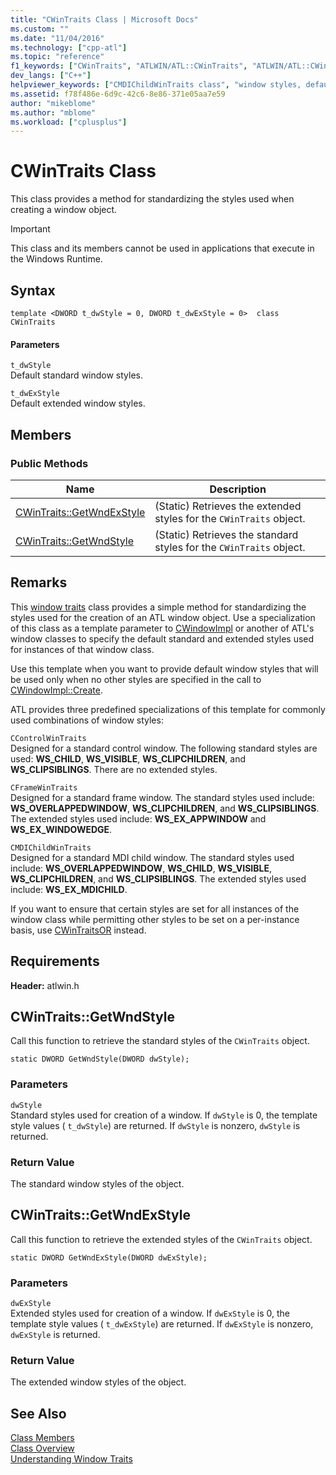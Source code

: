 ```yaml
---
title: "CWinTraits Class | Microsoft Docs"
ms.custom: ""
ms.date: "11/04/2016"
ms.technology: ["cpp-atl"]
ms.topic: "reference"
f1_keywords: ["CWinTraits", "ATLWIN/ATL::CWinTraits", "ATLWIN/ATL::CWinTraits::GetWndExStyle", "ATLWIN/ATL::CWinTraits::GetWndStyle"]
dev_langs: ["C++"]
helpviewer_keywords: ["CMDIChildWinTraits class", "window styles, default values for ATL", "CWinTraits class", "CFrameWinTraits class", "CControlWinTraits class"]
ms.assetid: f78f486e-6d9c-42c6-8e86-371e05aa7e59
author: "mikeblome"
ms.author: "mblome"
ms.workload: ["cplusplus"]
---
```

# CWinTraits Class
This class provides a method for standardizing the styles used when creating a window object.  
  
> [!IMPORTANT]
>  This class and its members cannot be used in applications that execute in the Windows Runtime.  
  
## Syntax  
  
```
template <DWORD t_dwStyle = 0, DWORD t_dwExStyle = 0>  class CWinTraits
```  
  
#### Parameters  
 `t_dwStyle`  
 Default standard window styles.  
  
 `t_dwExStyle`  
 Default extended window styles.  
  
## Members  
  
### Public Methods  
  
|Name|Description|  
|----------|-----------------|  
|[CWinTraits::GetWndExStyle](#getwndexstyle)|(Static) Retrieves the extended styles for the `CWinTraits` object.|  
|[CWinTraits::GetWndStyle](#getwndstyle)|(Static) Retrieves the standard styles for the `CWinTraits` object.|  
  
## Remarks  
 This [window traits](../../atl/understanding-window-traits.md) class provides a simple method for standardizing the styles used for the creation of an ATL window object. Use a specialization of this class as a template parameter to [CWindowImpl](../../atl/reference/cwindowimpl-class.md) or another of ATL's window classes to specify the default standard and extended styles used for instances of that window class.  
  
 Use this template when you want to provide default window styles that will be used only when no other styles are specified in the call to [CWindowImpl::Create](../../atl/reference/cwindowimpl-class.md#create).  
  
 ATL provides three predefined specializations of this template for commonly used combinations of window styles:  
  
 `CControlWinTraits`  
 Designed for a standard control window. The following standard styles are used: **WS_CHILD**, **WS_VISIBLE**, **WS_CLIPCHILDREN**, and **WS_CLIPSIBLINGS**. There are no extended styles.  
  
 `CFrameWinTraits`  
 Designed for a standard frame window. The standard styles used include: **WS_OVERLAPPEDWINDOW**, **WS_CLIPCHILDREN**, and **WS_CLIPSIBLINGS**. The extended styles used include: **WS_EX_APPWINDOW** and **WS_EX_WINDOWEDGE**.  
  
 `CMDIChildWinTraits`  
 Designed for a standard MDI child window. The standard styles used include: **WS_OVERLAPPEDWINDOW**, **WS_CHILD**, **WS_VISIBLE**, **WS_CLIPCHILDREN**, and **WS_CLIPSIBLINGS**. The extended styles used include: **WS_EX_MDICHILD**.  
  
 If you want to ensure that certain styles are set for all instances of the window class while permitting other styles to be set on a per-instance basis, use [CWinTraitsOR](../../atl/reference/cwintraitsor-class.md) instead.  
  
## Requirements  
 **Header:** atlwin.h  
  
##  <a name="getwndstyle"></a>  CWinTraits::GetWndStyle  
 Call this function to retrieve the standard styles of the `CWinTraits` object.  
  
```
static DWORD GetWndStyle(DWORD dwStyle);
```  
  
### Parameters  
 `dwStyle`  
 Standard styles used for creation of a window. If `dwStyle` is 0, the template style values ( `t_dwStyle`) are returned. If `dwStyle` is nonzero, `dwStyle` is returned.  
  
### Return Value  
 The standard window styles of the object.  
  
##  <a name="getwndexstyle"></a>  CWinTraits::GetWndExStyle  
 Call this function to retrieve the extended styles of the `CWinTraits` object.  
  
```
static DWORD GetWndExStyle(DWORD dwExStyle);
```  
  
### Parameters  
 `dwExStyle`  
 Extended styles used for creation of a window. If `dwExStyle` is 0, the template style values ( `t_dwExStyle`) are returned. If `dwExStyle` is nonzero, `dwExStyle` is returned.  
  
### Return Value  
 The extended window styles of the object.  
  
## See Also  
 [Class Members](http://msdn.microsoft.com/en-us/dbe6a147-3f01-4aea-a3fb-fe6ebadc31f8)   
 [Class Overview](../../atl/atl-class-overview.md)   
 [Understanding Window Traits](../../atl/understanding-window-traits.md)
